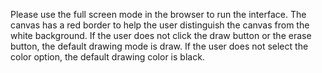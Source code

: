 Please use the full screen mode in the browser to run the interface.
The canvas has a red border to help the user distinguish the canvas from the white background.
If the user does not click the draw button or the erase button, the default drawing mode is draw.
If the user does not select the color option, the default drawing color is black.